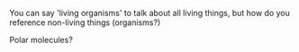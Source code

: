 You can say 'living organisms' to talk about all living things, but how do you reference non-living things (organisms?)

Polar molecules?
